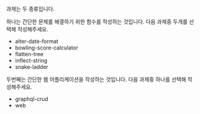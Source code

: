 과제는 두 종류입니다.

하나는 간단한 문제를 해결하기 위한 함수를 작성하는 것입니다. 다음 과제중 두개를 선택해 작성해주세요.
* alter-date-format
* bowling-score-calculator
* flatten-tree
* inflect-string
* snake-ladder

두번째는 간단한 웹 어플리케이션을 작성하는 것입니다. 다음 과제중 하나를 선택해 작성해주세요.
* graphql-crud
* web

